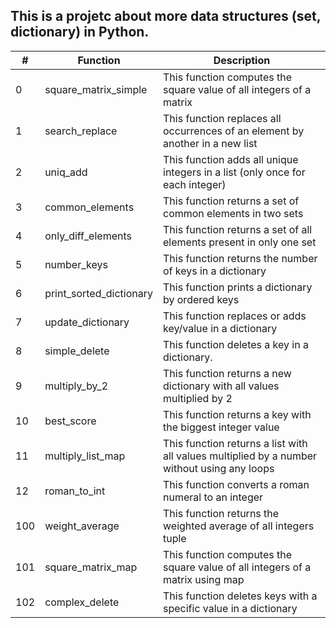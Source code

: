 ## This is a projetc about more data structures (set, dictionary) in Python.

| # | Function | Description |
| - | ------ | ------ |
| 0 | square_matrix_simple | This function computes the square value of all integers of a matrix |
| 1 | search_replace | This function replaces all occurrences of an element by another in a new list |
| 2 | uniq_add | This function adds all unique integers in a list (only once for each integer) |
| 3 | common_elements | This function  returns a set of common elements in two sets |
| 4 | only_diff_elements | This function returns a set of all elements present in only one set |
| 5 | number_keys | This function returns the number of keys in a dictionary |
| 6 | print_sorted_dictionary | This function prints a dictionary by ordered keys |
| 7 | update_dictionary | This function replaces or adds key/value in a dictionary |
| 8 | simple_delete | This function deletes a key in a dictionary. |
| 9 | multiply_by_2 | This function returns a new dictionary with all values multiplied by 2 |
| 10 | best_score | This function returns a key with the biggest integer value |
| 11 | multiply_list_map | This function returns a list with all values multiplied by a number without using any loops |
| 12 | roman_to_int | This function converts a roman numeral to an integer |
| 100 | weight_average | This function returns the weighted average of all integers tuple |
| 101 | square_matrix_map | This function  computes the square value of all integers of a matrix using map |
| 102 | complex_delete | This function deletes keys with a specific value in a dictionary |
